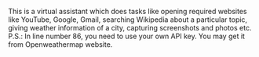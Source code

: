 This is a virtual assistant which does tasks like opening required websites like YouTube, Google, Gmail, searching Wikipedia about a particular topic, giving weather information of a city, capturing screenshots and photos etc.
P.S.: In line number 86, you need to use your own API key. You may get it from Openweathermap website.
